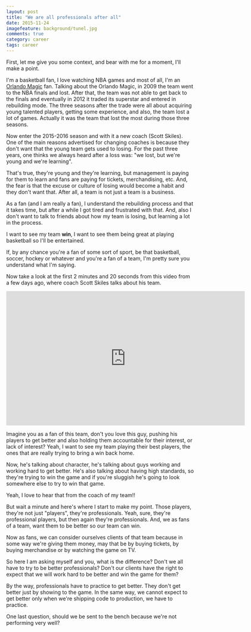 ```yaml
---
layout: post
title: "We are all professionals after all"
date: 2015-11-24
imagefeature: background/tunel.jpg
comments: true
category: career
tags: career
---
```


First, let me give you some context, and bear with me for a moment, I'll make a point. 

I'm a basketball fan, I love watching NBA games and most of all, I'm an [Orlando Magic](www.orlandomagic.com) fan. Talking about the Orlando Magic, in 2009 the team went to the NBA finals and lost. After that, the team was not able to get back to the finals and eventually in 2012 it traded its superstar and entered in rebuilding mode. The three seasons after the trade were all about acquiring young talented players, getting some experience, and also, the team lost a lot of games. Actually it was the team that lost the most during those three seasons.

Now enter the 2015-2016 season and with it a new coach (Scott Skiles). One of the main reasons advertised for changing coaches is because they don't want that the young team gets used to losing. For the past three years, one thinks we always heard after a loss was: "we lost, but we're young and we're learning".

That's true, they're young and they're learning, but management is paying for them to learn and fans are paying for tickets, merchandising, etc. And, the fear is that the excuse or culture of losing would become a habit and they don't want that. After all, a team is not just a team is a business.

As a fan (and I am really a fan), I understand the rebuilding process and that it takes time, but after a while I got tired and frustrated with that. And, also I don't want to talk to friends about how my team is losing, but learning a lot in the process.

I want to see my team **win**, I want to see them being great at playing basketball so I'll be entertained.

If, by any chance you're a fan of some sort of sport, be that basketball, soccer, hockey or whatever and you're a fan of a team, I'm pretty sure you understand what I'm saying.

Now take a look at the first 2 minutes and 20 seconds from this video from a few days ago, where coach Scott Skiles talks about his team.

<iframe width="640" height="360" src="http://player.foxfdm.com/sports/embed-iframe.html?videourl=http://link.theplatform.com/s/BKQ29B/LUSjGeSWDaA4?mbr=true&assetTypes=Video&feed=Fox%20Sports%20All&iu=/fscom/florida/video" frameborder="0" scrolling="no"> </iframe>

Imagine you as a fan of this team, don't you love this guy, pushing his players to get better and also holding them accountable for their interest, or lack of interest? Yeah, I want to see my team playing their best players, the ones that are really trying to bring a win back home.

Now, he's talking about character, he's talking about guys working and working hard to get better. He's also talking about having high standards, so they're trying to win the game and if you're sluggish he's going to look somewhere else to try to win that game.

Yeah, I love to hear that from the coach of my team!!

But wait a minute and here's where I start to make my point. Those players, they're not just "players", they're professionals. Yeah, sure, they're professional players, but then again they're professionals. And, we as fans of a team, want them to be better so our team can win. 

Now as fans, we can consider ourselves clients of that team because in some way we're giving them money, may that be by buying tickets, by buying merchandise or by watching the game on TV.

So here I am asking myself and you, what is the difference? Don't we all have to try to be better professionals? Don't our clients have the right to expect that we will work hard to be better and win the game for them?

By the way, professionals have to practice to get better. They don't get better just by showing to the game. In the same way, we cannot expect to get better only when we're shipping code to production, we have to practice.

One last question, should we be sent to the bench because we're not performing very well? 
